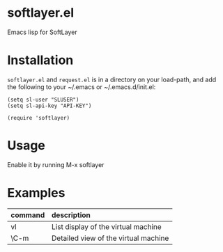 # softlayer.el
Emacs lisp for SoftLayer

# Installation

`softlayer.el` and `request.el` is in a directory on your load-path, and add the following to your ~/.emacs or ~/.emacs.d/init.el:

```
(setq sl-user "SLUSER")
(setq sl-api-key "API-KEY")

(require 'softlayer)
```

# Usage

Enable it by running M-x softlayer

# Examples

|command|description|
|:--|:--|
|vl|List display of the virtual machine|
|\C-m |Detailed view of the virtual machine|




